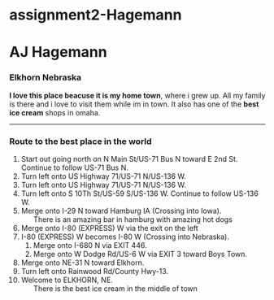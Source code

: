 # assignment2-Hagemann

# AJ Hagemann

### Elkhorn Nebraska

**I love this place beacuse it is my home town**, where i grew up. All my family is there and i love to visit them while im in town. It also has one of the **best ice cream** shops in omaha. 

<hr>

### Route to the best place in the world

<ol>
    <li>Start out going north on N Main St/US-71 Bus N toward E 2nd St. Continue to follow US-71 Bus N.</il>
    <li>Turn left onto US Highway 71/US-71 N/US-136 W.</il>
    <li>Turn left onto US Highway 71/US-71 N/US-136 W.</il>
    <li>Turn left onto S 10Th St/US-59 S/US-136 W. Continue to follow US-136 W.</il>
    <li>Merge onto I-29 N toward Hamburg IA (Crossing into Iowa).</il>
    <ul>
        <il>There is an amazing bar in hamburg with amazing hot dogs</il>
    </ul>
    <li>Merge onto I-80 (EXPRESS) W via the exit on the left</il>
    <li>I-80 (EXPRESS) W becomes I-80 W (Crossing into Nebraska).</il>
        <ol>
            <li>Merge onto I-680 N via EXIT 446.</il>
            <li>Merge onto W Dodge Rd/US-6 W via EXIT 3 toward Boys Town.</il>
        </ol>
    <li>Merge onto NE-31 N toward Elkhorn.</il>
    <li>Turn left onto Rainwood Rd/County Hwy-13.</il>
    <li>Welcome to ELKHORN, NE.</il>
    <ul>
        <il>There is the best ice cream in the middle of town</il>
    </ul>
    </ol>

<a href=" AboutMe"> 